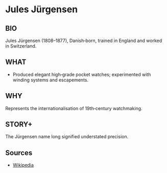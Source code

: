 ---
---
# Jules Jürgensen

## BIO
Jules Jürgensen (1808–1877), Danish‑born, trained in England and worked in Switzerland.

## WHAT
- Produced elegant high‑grade pocket watches; experimented with winding systems and escapements.

## WHY
Represents the internationalisation of 19th‑century watchmaking.

## STORY+
The Jürgensen name long signified understated precision.

## Sources

- [Wikipedia](https://en.wikipedia.org/wiki/Jules_J%C3%BCrgensen)

